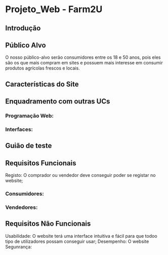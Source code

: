 # Projeto_Web - Farm2U

## Introdução


## Público Alvo
O nosso público-alvo serão consumidores entre os 18 e 50 anos, pois eles são os que mais compram em sites e possuem mais interesse em consumir produtos agrícolas frescos e locais. 

## Características do Site


## Enquadramento com outras UCs


### Programação Web:


### Interfaces:


## Guião de teste


## Requisitos Funcionais
Registo: O comprador ou vendedor deve conseguir poder se registar no website;
### Consumidores: 

### Vendedores:


## Requisitos Não Funcionais
Usabilidade: O website terá uma interface intuitiva e fácil para que todoo tipo de utilizadores possam conseguir usar;
Desempenho: O website 
Segunrança: 
